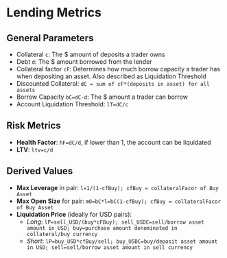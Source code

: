 
# Lending Metrics

## General Parameters

- Collateral `c`: The $ amount of deposits a trader owns
- Debt `d`: The $ amount borrowed from the lender
- Collateral factor `cF`: Determines how much borrow capacity a trader has when depositing an asset. Also described as Liquidation Threshold
- Discounted Collateral: `dC = sum of cF*(deposits in asset) for all assets`
- Borrow Capacity `bC=dC-d`: The $ amount a trader can borrow
- Account Liquidation Threshold: `lT=dC/c`

## Risk Metrics

- **Health Factor**: `hF=dC/d`, if lower than 1, the account can be liquidated
- **LTV**: `ltv=c/d`

## Derived Values

- **Max Leverage** in pair: `l=1/(1-cfBuy); cfBuy = collateralFacor of Buy Asset`
- **Max Open Size** for pair: `mO=bC*l=bC(1-cfBuy); cfBuy = collateralFacor of Buy Asset`
- **Liquidation Price** (ideally for USD pairs):
    - *Long*:     `lP=sell_USD/(buy*cFBuy); sell_USDC=sell/borrow asset amount in USD; buy=purchase amount denominated in collateral/buy currency`
    - *Short*:    `lP=buy_USD*cfBuy/sell; buy_USDC=buy/deposit asset amount in USD; sell=sell/borrow asset amount in sell currency`